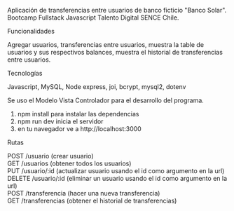 Aplicación de transferencias entre usuarios de banco ficticio "Banco Solar". Bootcamp Fullstack Javascript Talento Digital SENCE Chile. 

Funcionalidades

Agregar usuarios, transferencias entre usuarios, muestra la table de usuarios y sus respectivos balances, muestra el historial de transferencias entre usuarios. 

Tecnologías

Javascript, MySQL, Node express, joi, bcrypt, mysql2, dotenv

Se uso el Modelo Vista Controlador para el desarrollo del programa.

1. npm install para instalar las dependencias
2. npm run dev inicia el servidor
3. en tu navegador ve a http://localhost:3000

Rutas

POST /usuario (crear usuario) <br>
GET /usuarios (obtener todos los usuarios)<br>
PUT /usuario/:id (actualizar usuario usando el id como argumento en la url)<br>
DELETE /usuario/:id (eliminar un usuario usando el id como argumento en la url)<br>
POST /transferencia (hacer una nueva transferencia)<br>
GET /transferencias (obtener el historial de transferencias)
